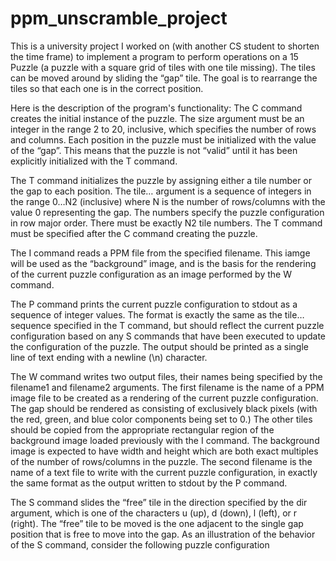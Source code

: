 # ppm_unscramble_project
This is a university project I worked on (with another CS student to shorten the time frame) to implement a program to perform operations on a 15 Puzzle (a puzzle with a square grid of tiles with one tile missing). The tiles can be moved around by sliding the “gap” tile. The goal is to rearrange the tiles so that each one is in the correct position. 

Here is the description of the program's functionality:
The C command creates the initial instance of the puzzle. The size argument must be an integer in the range 2 to 20, inclusive, which specifies the number of rows and columns. Each position in the puzzle must be initialized with the value of the “gap”. This means that the puzzle is not “valid” until it has been explicitly initialized with the T command.

The T command initializes the puzzle by assigning either a tile number or the gap to each position. The tile… argument is a sequence of integers in the range 0…N2
 (inclusive) where N
 is the number of rows/columns with the value 0
 representing the gap. The numbers specify the puzzle configuration in row major order. There must be exactly N2
 tile numbers. The T command must be specified after the C command creating the puzzle.

The I command reads a PPM file from the specified filename. This iamge will be used as the “background” image, and is the basis for the rendering of the current puzzle configuration as an image performed by the W command.

The P command prints the current puzzle configuration to stdout as a sequence of integer values. The format is exactly the same as the tile… sequence specified in the T command, but should reflect the current puzzle configuration based on any S commands that have been executed to update the configuration of the puzzle. The output should be printed as a single line of text ending with a newline (\n) character.

The W command writes two output files, their names being specified by the filename1 and filename2 arguments. The first filename is the name of a PPM image file to be created as a rendering of the current puzzle configuration. The gap should be rendered as consisting of exclusively black pixels (with the red, green, and blue color components being set to 0.) The other tiles should be copied from the appropriate rectangular region of the background image loaded previously with the I command. The background image is expected to have width and height which are both exact multiples of the number of rows/columns in the puzzle. The second filename is the name of a text file to write with the current puzzle configuration, in exactly the same format as the output written to stdout by the P command.

The S command slides the “free” tile in the direction specified by the dir argument, which is one of the characters u (up), d (down), l (left), or r (right). The “free” tile to be moved is the one adjacent to the single gap position that is free to move into the gap. As an illustration of the behavior of the S command, consider the following puzzle configuration
